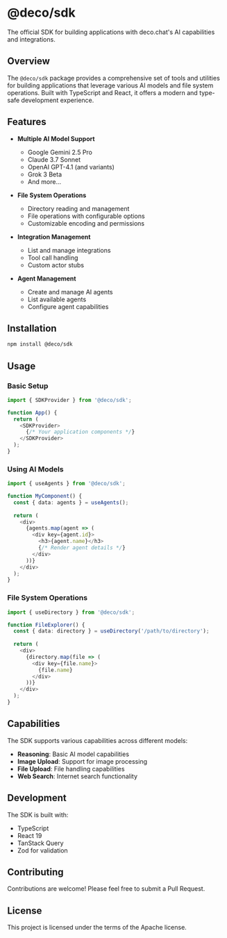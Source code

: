 # @deco/sdk

The official SDK for building applications with deco.chat's AI capabilities and integrations.

## Overview

The `@deco/sdk` package provides a comprehensive set of tools and utilities for building applications that leverage various AI models and file system operations. Built with TypeScript and React, it offers a modern and type-safe development experience.

## Features

- **Multiple AI Model Support**
  - Google Gemini 2.5 Pro
  - Claude 3.7 Sonnet
  - OpenAI GPT-4.1 (and variants)
  - Grok 3 Beta
  - And more...

- **File System Operations**
  - Directory reading and management
  - File operations with configurable options
  - Customizable encoding and permissions

- **Integration Management**
  - List and manage integrations
  - Tool call handling
  - Custom actor stubs

- **Agent Management**
  - Create and manage AI agents
  - List available agents
  - Configure agent capabilities

## Installation

```bash
npm install @deco/sdk
```

## Usage

### Basic Setup

```typescript
import { SDKProvider } from '@deco/sdk';

function App() {
  return (
    <SDKProvider>
      {/* Your application components */}
    </SDKProvider>
  );
}
```

### Using AI Models

```typescript
import { useAgents } from '@deco/sdk';

function MyComponent() {
  const { data: agents } = useAgents();
  
  return (
    <div>
      {agents.map(agent => (
        <div key={agent.id}>
          <h3>{agent.name}</h3>
          {/* Render agent details */}
        </div>
      ))}
    </div>
  );
}
```

### File System Operations

```typescript
import { useDirectory } from '@deco/sdk';

function FileExplorer() {
  const { data: directory } = useDirectory('/path/to/directory');
  
  return (
    <div>
      {directory.map(file => (
        <div key={file.name}>
          {file.name}
        </div>
      ))}
    </div>
  );
}
```

## Capabilities

The SDK supports various capabilities across different models:

- **Reasoning**: Basic AI model capabilities
- **Image Upload**: Support for image processing
- **File Upload**: File handling capabilities
- **Web Search**: Internet search functionality

## Development

The SDK is built with:

- TypeScript
- React 19
- TanStack Query
- Zod for validation

## Contributing

Contributions are welcome! Please feel free to submit a Pull Request.

## License

This project is licensed under the terms of the Apache license.
